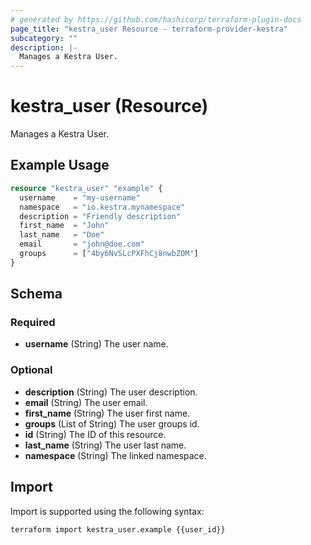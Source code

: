 ```yaml
---
# generated by https://github.com/hashicorp/terraform-plugin-docs
page_title: "kestra_user Resource - terraform-provider-kestra"
subcategory: ""
description: |-
  Manages a Kestra User.
---
```


# kestra_user (Resource)

Manages a Kestra User.

## Example Usage

```terraform
resource "kestra_user" "example" {
  username    = "my-username"
  namespace   = "io.kestra.mynamespace"
  description = "Friendly description"
  first_name  = "John"
  last_name   = "Doe"
  email       = "john@doe.com"
  groups      = ["4by6NvSLcPXFhCj8nwbZOM"]
}
```

<!-- schema generated by tfplugindocs -->
## Schema

### Required

- **username** (String) The user name.

### Optional

- **description** (String) The user description.
- **email** (String) The user email.
- **first_name** (String) The user first name.
- **groups** (List of String) The user groups id.
- **id** (String) The ID of this resource.
- **last_name** (String) The user last name.
- **namespace** (String) The linked namespace.

## Import

Import is supported using the following syntax:

```shell
terraform import kestra_user.example {{user_id}}
```
